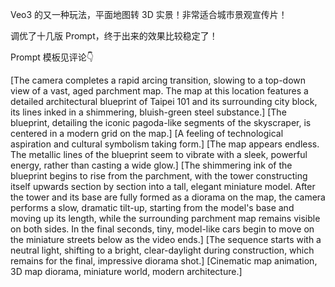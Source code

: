 
Veo3 的又一种玩法，平面地图转 3D 实景！非常适合城市景观宣传片！

调优了十几版 Prompt，终于出来的效果比较稳定了！

Prompt 模板见评论👇

[The camera completes a rapid arcing transition, slowing to a top-down view of a vast, aged parchment map. The map at this location features a detailed architectural blueprint of Taipei 101 and its surrounding city block, its lines inked in a shimmering, bluish-green steel substance.]
[The blueprint, detailing the iconic pagoda-like segments of the skyscraper, is centered in a modern grid on the map.]
[A feeling of technological aspiration and cultural symbolism taking form.]
[The map appears endless. The metallic lines of the blueprint seem to vibrate with a sleek, powerful energy, rather than casting a wide glow.]
[The shimmering ink of the blueprint begins to rise from the parchment, with the tower constructing itself upwards section by section into a tall, elegant miniature model. After the tower and its base are fully formed as a diorama on the map, the camera performs a slow, dramatic tilt-up, starting from the model's base and moving up its length, while the surrounding parchment map remains visible on both sides. In the final seconds, tiny, model-like cars begin to move on the miniature streets below as the video ends.]
[The sequence starts with a neutral light, shifting to a bright, clear-daylight during construction, which remains for the final, impressive diorama shot.]
[Cinematic map animation, 3D map diorama, miniature world, modern architecture.]
